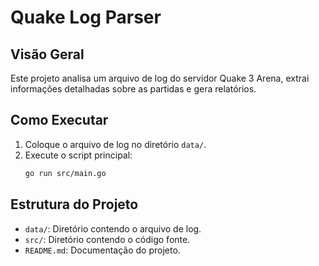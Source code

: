 # Quake Log Parser

## Visão Geral

Este projeto analisa um arquivo de log do servidor Quake 3 Arena, extrai informações detalhadas sobre as partidas e gera relatórios.

## Como Executar

1. Coloque o arquivo de log no diretório `data/`.
2. Execute o script principal:
    ```bash
    go run src/main.go
    ```

## Estrutura do Projeto

- `data/`: Diretório contendo o arquivo de log.
- `src/`: Diretório contendo o código fonte.
- `README.md`: Documentação do projeto.
